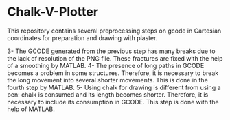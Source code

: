 # Chalk-V-Plotter
This repository contains several preprocessing steps on gcode in Cartesian coordinates for preparation and drawing with plaster.

3- The GCODE generated from the previous step has many breaks due to the lack of resolution of the PNG file. These fractures are fixed with the help of a smoothing by MATLAB.
4- The presence of long paths in GCODE becomes a problem in some structures. Therefore, it is necessary to break the long movement into several shorter movements. This is done in the fourth step by MATLAB.
5- Using chalk for drawing is different from using a pen: chalk is consumed and its length becomes shorter. Therefore, it is necessary to include its consumption in GCODE. This step is done with the help of MATLAB.
